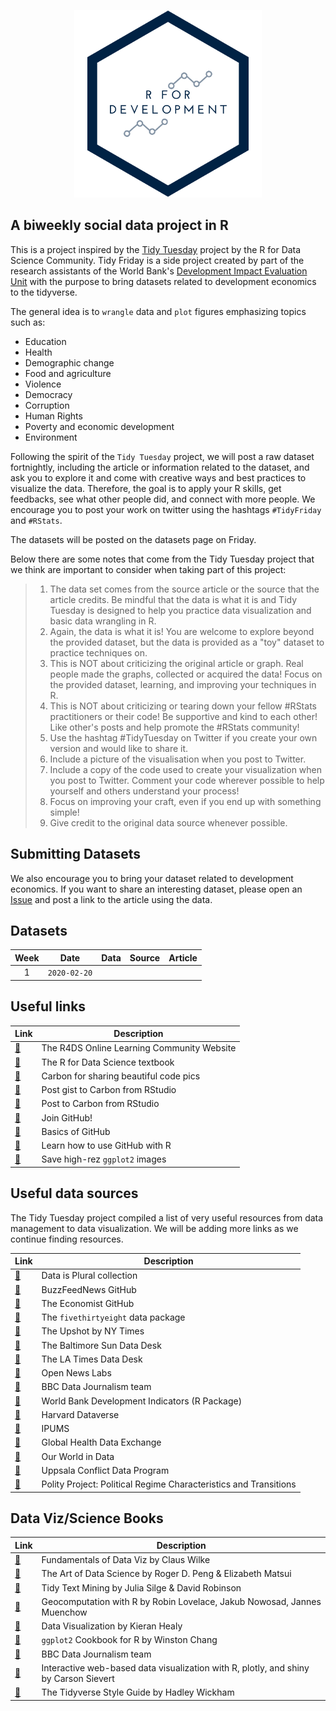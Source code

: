 <p align="center"> 
<img width="300" height="300" src="static/r4devlogo2.png">
</p>

## A biweekly social data project in R

This is a project inspired by the [Tidy Tuesday](https://github.com/rfordatascience/tidytuesday) project by the R for Data Science Community. Tidy Friday is a side project created by part of the research assistants of the World Bank's [Development Impact Evaluation Unit](https://www.worldbank.org/en/research/dime) with the purpose to bring datasets related to development economics to the tidyverse.

The general idea is to `wrangle` data and `plot` figures emphasizing topics such as:

* Education
* Health
* Demographic change
* Food and agriculture
* Violence
* Democracy
* Corruption
* Human Rights
* Poverty and economic development
* Environment

Following the spirit of the `Tidy Tuesday` project, we will post a raw dataset fortnightly, including the article or information related to the dataset, and ask you to explore it and come with creative ways and best practices to visualize the data. Therefore, the goal is to apply your R skills, get feedbacks, see what other people did, and connect with more people. We encourage you to post your work on twitter using the hashtags `#TidyFriday` and `#RStats`.

The datasets will be posted on the datasets page on Friday.

Below there are some notes that come from the Tidy Tuesday project that we think are important to consider when taking part of this project:
 
> 1. The data set comes from the source article or the source that the article credits. Be mindful that the data is what it is and Tidy Tuesday is designed to help you practice data visualization and basic data wrangling in R.
> 2. Again, the data is what it is! You are welcome to explore beyond the provided dataset, but the data is provided as a "toy" dataset to practice techniques on.
> 3. This is NOT about criticizing the original article or graph. Real people made the graphs, collected or acquired the data! Focus on the provided dataset, learning, and improving your techniques in R.
> 4. This is NOT about criticizing or tearing down your fellow #RStats practitioners or their code! Be supportive and kind to each other! Like other's posts and help promote the #RStats community!
> 5. Use the hashtag #TidyTuesday on Twitter if you create your own version and would like to share it.
> 6. Include a picture of the visualisation when you post to Twitter.
> 7. Include a copy of the code used to create your visualization when you post to Twitter. Comment your code wherever possible to help yourself and others understand your process!
> 8. Focus on improving your craft, even if you end up with something simple!
> 9.  Give credit to the original data source whenever possible.

## Submitting Datasets

We also encourage you to bring your dataset related to development economics. If you want to share an interesting dataset, please open an [Issue](https://github.com/rfordevelopment/tidyfriday/issues) and post a link to the article using the data.

## Datasets

| Week | Date | Data | Source | Article
| :---: | :---: | :--- | :--- | :---|
| 1 | `2020-02-20` | | | |

## Useful links

| Link | Description |
| --- | --- |
| [:link:](https://www.rfordatasci.com) | The R4DS Online Learning Community Website|
| [:link:](http://r4ds.had.co.nz/) | The R for Data Science textbook |
| [:link:](https://carbon.now.sh/) | Carbon for sharing beautiful code pics |
| [:link:](https://github.com/MilesMcBain/gistfo) | Post gist to Carbon from RStudio |
| [:link:](https://github.com/yonicd/carbonate) | Post to Carbon from RStudio |
| [:link:](https://github.com/join) | Join GitHub! |
| [:link:](https://guides.github.com/activities/hello-world/) | Basics of GitHub |
| [:link:](https://happygitwithr.com/) | Learn how to use GitHub with R |
| [:link:](http://ggplot2.tidyverse.org/reference/ggsave.html) | Save high-rez `ggplot2` images |

## Useful data sources

The Tidy Tuesday project compiled a list of very useful resources from data management to data visualization. We will be adding more links as we continue finding resources.

| Link | Description |
| --- | --- |
| [:link:](https://docs.google.com/spreadsheets/d/1wZhPLMCHKJvwOkP4juclhjFgqIY8fQFMemwKL2c64vk/edit#gid=0) | Data is Plural collection |
| [:link:](https://github.com/BuzzFeedNews/everything/blob/master/README.md) | BuzzFeedNews GitHub |
| [:link:](https://github.com/theeconomist/) | The Economist GitHub |
| [:link:](https://cran.r-project.org/web/packages/fivethirtyeight/fivethirtyeight.pdf) | The `fivethirtyeight` data package 
| [:link:](https://github.com/TheUpshot) | The Upshot by NY Times |
| [:link:](https://github.com/baltimore-sun-data) | The Baltimore Sun Data Desk |
| [:link:](https://github.com/datadesk) | The LA Times Data Desk |
| [:link:](https://github.com/OpenNewsLabs/news-graphics-team) | Open News Labs |
| [:link:](https://t.co/BMvJO2dT1o) | BBC Data Journalism team |
| [:link:](https://github.com/vincentarelbundock/WDI) | World Bank Development Indicators (R Package) |
| [:link:](https://dataverse.harvard.edu/) | Harvard Dataverse |
| [:link:](https://ipums.org/) | IPUMS |
| [:link:](http://ghdx.healthdata.org/) | Global Health Data Exchange |
| [:link:](https://ourworldindata.org/) | Our World in Data |
| [:link:](https://ucdp.uu.se/) | Uppsala Conflict Data Program |
| [:link:](http://www.systemicpeace.org/inscrdata.html) | Polity Project: Political Regime Characteristics and Transitions |

## Data Viz/Science Books

| Link | Description |
| --- | --- |
| [:link:](https://serialmentor.com/dataviz/) | Fundamentals of Data Viz by Claus Wilke |
| [:link:](https://bookdown.org/rdpeng/artofdatascience/) | The Art of Data Science by Roger D. Peng & Elizabeth Matsui |
| [:link:](https://www.tidytextmining.com/) | Tidy Text Mining by Julia Silge & David Robinson |
| [:link:](https://geocompr.robinlovelace.net/) | Geocomputation with R by Robin Lovelace, Jakub Nowosad, Jannes Muenchow |
| [:link:](https://socviz.co/index.html#preface) | Data Visualization by Kieran Healy |
| [:link:](http://www.cookbook-r.com/Graphs/) | `ggplot2` Cookbook for R by Winston Chang |
 [:link:](https://medium.com/bbc-visual-and-data-journalism/how-the-bbc-visual-and-data-journalism-team-works-with-graphics-in-r-ed0b35693535) | BBC Data Journalism team |
| [:link:](https://plotly-r.com/) | Interactive web-based data visualization with R, plotly, and shiny by Carson Sievert |
| [:link:](https://style.tidyverse.org/) | The Tidyverse Style Guide by Hadley Wickham |
